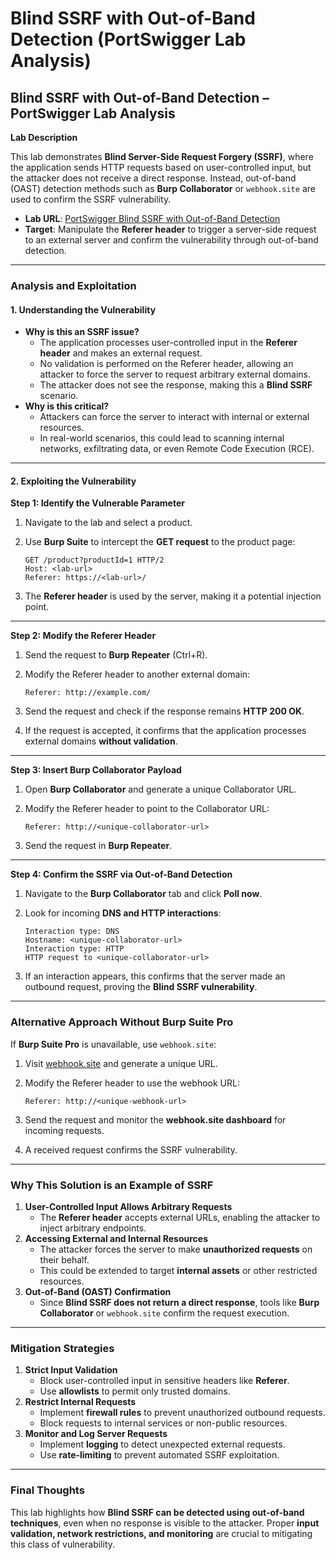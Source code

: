 # Blind SSRF with Out-of-Band Detection (PortSwigger Lab Analysis)

## **Blind SSRF with Out-of-Band Detection – PortSwigger Lab Analysis**

**Lab Description**

This lab demonstrates **Blind Server-Side Request Forgery (SSRF)**, where the application sends HTTP requests based on user-controlled input, but the attacker does not receive a direct response. Instead, out-of-band (OAST) detection methods such as **Burp Collaborator** or `webhook.site` are used to confirm the SSRF vulnerability.

* **Lab URL**: [PortSwigger Blind SSRF with Out-of-Band Detection](https://portswigger.net/web-security/ssrf/blind/lab-out-of-band-detection)
* **Target**: Manipulate the **Referer header** to trigger a server-side request to an external server and confirm the vulnerability through out-of-band detection.

***

### **Analysis and Exploitation**

#### **1. Understanding the Vulnerability**

* **Why is this an SSRF issue?**
  * The application processes user-controlled input in the **Referer header** and makes an external request.
  * No validation is performed on the Referer header, allowing an attacker to force the server to request arbitrary external domains.
  * The attacker does not see the response, making this a **Blind SSRF** scenario.
* **Why is this critical?**
  * Attackers can force the server to interact with internal or external resources.
  * In real-world scenarios, this could lead to scanning internal networks, exfiltrating data, or even Remote Code Execution (RCE).

***

#### **2. Exploiting the Vulnerability**

**Step 1: Identify the Vulnerable Parameter**

1. Navigate to the lab and select a product.
2.  Use **Burp Suite** to intercept the **GET request** to the product page:

    ```plaintext
    GET /product?productId=1 HTTP/2
    Host: <lab-url>
    Referer: https://<lab-url>/
    ```
3. The **Referer header** is used by the server, making it a potential injection point.

***

**Step 2: Modify the Referer Header**

1. Send the request to **Burp Repeater** (Ctrl+R).
2.  Modify the Referer header to another external domain:

    ```plaintext
    Referer: http://example.com/
    ```
3. Send the request and check if the response remains **HTTP 200 OK**.
4. If the request is accepted, it confirms that the application processes external domains **without validation**.

***

**Step 3: Insert Burp Collaborator Payload**

1. Open **Burp Collaborator** and generate a unique Collaborator URL.
2.  Modify the Referer header to point to the Collaborator URL:

    ```plaintext
    Referer: http://<unique-collaborator-url>
    ```
3. Send the request in **Burp Repeater**.

***

**Step 4: Confirm the SSRF via Out-of-Band Detection**

1. Navigate to the **Burp Collaborator** tab and click **Poll now**.
2.  Look for incoming **DNS and HTTP interactions**:

    ```plaintext
    Interaction type: DNS
    Hostname: <unique-collaborator-url>
    Interaction type: HTTP
    HTTP request to <unique-collaborator-url>
    ```
3. If an interaction appears, this confirms that the server made an outbound request, proving the **Blind SSRF vulnerability**.

***

### **Alternative Approach Without Burp Suite Pro**

If **Burp Suite Pro** is unavailable, use `webhook.site`:

1. Visit [webhook.site](https://webhook.site/) and generate a unique URL.
2.  Modify the Referer header to use the webhook URL:

    ```plaintext
    Referer: http://<unique-webhook-url>
    ```
3. Send the request and monitor the **webhook.site dashboard** for incoming requests.
4. A received request confirms the SSRF vulnerability.

***

### **Why This Solution is an Example of SSRF**

1. **User-Controlled Input Allows Arbitrary Requests**
   * The **Referer header** accepts external URLs, enabling the attacker to inject arbitrary endpoints.
2. **Accessing External and Internal Resources**
   * The attacker forces the server to make **unauthorized requests** on their behalf.
   * This could be extended to target **internal assets** or other restricted resources.
3. **Out-of-Band (OAST) Confirmation**
   * Since **Blind SSRF does not return a direct response**, tools like **Burp Collaborator** or `webhook.site` confirm the request execution.

***

### **Mitigation Strategies**

1. **Strict Input Validation**
   * Block user-controlled input in sensitive headers like **Referer**.
   * Use **allowlists** to permit only trusted domains.
2. **Restrict Internal Requests**
   * Implement **firewall rules** to prevent unauthorized outbound requests.
   * Block requests to internal services or non-public resources.
3. **Monitor and Log Server Requests**
   * Implement **logging** to detect unexpected external requests.
   * Use **rate-limiting** to prevent automated SSRF exploitation.

***

### **Final Thoughts**

This lab highlights how **Blind SSRF can be detected using out-of-band techniques**, even when no response is visible to the attacker. Proper **input validation, network restrictions, and monitoring** are crucial to mitigating this class of vulnerability.
